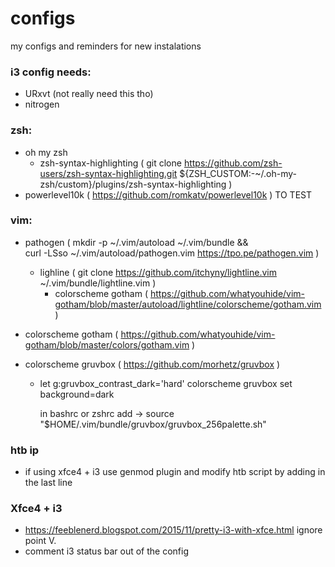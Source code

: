 # configs
my configs and reminders for new instalations

### i3 config needs:
  - URxvt (not really need this tho)
  - nitrogen
  
### zsh:
  - oh my zsh
    - zsh-syntax-highlighting ( git clone https://github.com/zsh-users/zsh-syntax-highlighting.git ${ZSH_CUSTOM:-~/.oh-my-zsh/custom}/plugins/zsh-syntax-highlighting )
  - powerlevel10k ( https://github.com/romkatv/powerlevel10k ) TO TEST

### vim:
  - pathogen (  mkdir -p ~/.vim/autoload ~/.vim/bundle && \
curl -LSso ~/.vim/autoload/pathogen.vim https://tpo.pe/pathogen.vim )
    - lighline ( git clone https://github.com/itchyny/lightline.vim ~/.vim/bundle/lightline.vim )
      - colorscheme gotham ( https://github.com/whatyouhide/vim-gotham/blob/master/autoload/lightline/colorscheme/gotham.vim )
    
  - colorscheme gotham ( https://github.com/whatyouhide/vim-gotham/blob/master/colors/gotham.vim )
  - colorscheme gruvbox ( https://github.com/morhetz/gruvbox )
    - let g:gruvbox_contrast_dark='hard'
      colorscheme gruvbox
      set background=dark
      
      in bashrc or zshrc add -> source "$HOME/.vim/bundle/gruvbox/gruvbox_256palette.sh"
 
 ### htb ip
  - if using xfce4 + i3 use genmod plugin and modify htb script by adding <txt> </txt> in the last line
  
 ### Xfce4 + i3
  - https://feeblenerd.blogspot.com/2015/11/pretty-i3-with-xfce.html ignore point V.
  - comment i3 status bar out of the config
